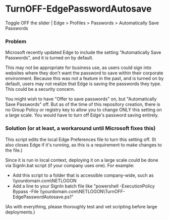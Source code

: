 # TurnOFF-EdgePasswordAutosave
Toggle OFF the slider | Edge > Profiles > Passwords > Automatically Save Passwords

### Problem

Microsoft recently updated Edge to include the setting "Automatically Save Passwords", and it is turned on by default.

This may not be appropriate for business use, as users could sign into websites where they don't want the password to save within their corporate environment. Because this was not a feature in the past, and is turned on by default, users may not realize that Edge is saving the passwords they type. This could be a security concern.

You might wish to have "Offer to save passwords" on, but "Automatically Save Passwords" off. But as of the time of this repository creation, there is no Group Policy or registry key to allow you to change ONLY this setting on a large scale. You would have to turn off Edge's password saving entirely.

### Solution (or at least, a workaround until Microsoft fixes this)

This script edits the local Edge Preferences file to turn this setting off. (It also closes Edge if it's running, as this is a requirement to make changes to the file.)

Since it is run in local context, deploying it on a large scale could be done via SignIn.bat script (if your company uses one). For example:
- Add this script to a folder that is accessible company-wide, such as \\\yourdomain.com\NETLOGON
- Add a line to your SignIn batch file like "powershell -ExecutionPolicy Bypass -File \\\yourdomain.com\NETLOGON\TurnOFF-EdgePasswordAutosave.ps1"

(As with everything, please thoroughly test and vet scripting before large deployments.)
